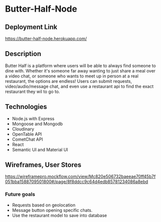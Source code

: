 # Butter-Half-Node

## Deployment Link

https://butter-half-node.herokuapp.com/

## Description

Butter Half is a platform where users will be able to always find someone to dine with. Whether it's someone far away wanting to just share a meal over a video chat, or someone who wants to meet up in person at a real restaurant, the options are endless! Users can submit requests, video/audio/message chat, and even use a restaurant api to find the exact restaurant they wil to go to. 

## Technologies

* Node.js with Express
* Mongoose and Mongodb
* Cloudinary
* OpenTable API
* CometChat API 
* React
* Semantic UI and Material UI

## Wireframes, User Stores

https://wireframepro.mockflow.com/view/Mc820e506732baeeae70ff45b7f051bba1588709501800#/page/8f8ddcc9c64d4edb85781234086a8ebd

### Future goals

* Requests based on geolocation
* Message button opening specific chats. 
* Use the restaurant model to save into database
